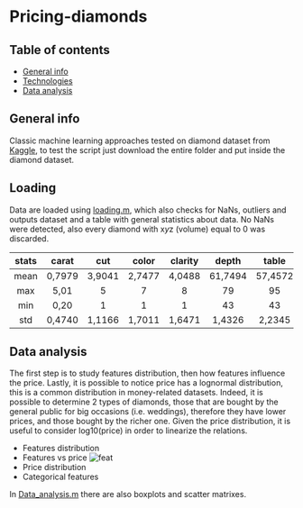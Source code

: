 # Pricing-diamonds

## Table of contents
* [General info](#general-info)
* [Technologies](#Loading)
* [Data analysis](#Data-analysis)

## General info
Classic machine learning approaches tested on diamond dataset from [Kaggle](https://www.kaggle.com/shivam2503/diamonds/home), to test the script just download the entire folder and put inside the diamond dataset.
	
## Loading
Data are loaded using [loading.m](https://github.com/Ste29/Pricing-diamonds/blob/master/loading.m), which also checks for NaNs, outliers and outputs dataset and a table with general statistics about data. No NaNs were detected, also every diamond with x*y*z (volume) equal to 0 was discarded.

| stats       | carat       | cut         | color         |    clarity    |     depth       |    table     |    price    |    x        |        y      |        z      |
| :----:      |    :----:   |   :----:    |    :----:     |   :----:      |     :----:      |  :----:      |    :----:   |   :----:    |    :----:     |   :----:      |
| mean        | 0,7979      | 3,9041      | 2,7477        |  4,0488       |    61,7494      |  57,4572     | 3932,7997   |   5,7312    |    5,7345     |    3,5387     |
| max         | 5,01        | 5           |  7            |  8            |     79          |  95          |  18823      |  10,74      |    58,9       |   31,8        |
| min         | 0,20        | 1           |  1            |  1            |     43          |  43          |  326        |  0          |     0         |   0           |
| std         | 0,4740      | 1,1166      |  1,7011       |  1,6471       |     1,4326      |  2,2345      |  3989,4397  |  1,1218     |     1,1421    |   0,7057      |



## Data analysis

The first step is to study features distribution, then how features influence the price. Lastly, it is possible to notice price has a lognormal distribution, this is a common distribution in money-related datasets. Indeed, it is possible to determine 2 types of diamonds, those that are bought by the general public for big occasions (i.e. weddings), therefore they have lower prices, and those bought by the richer one. Given the price distribution, it is useful to consider log10(price) in order to linearize the relations.

- Features distribution 
- Features vs price
![feat](https://github.com/Ste29/Pricing-diamonds/blob/master/img/Feat_vs_price.tif)
- Price distribution
- Categorical features

In [Data_analysis.m](https://github.com/Ste29/Pricing-diamonds/blob/master/scripts/Data_analysis.m) there are also boxplots and scatter matrixes.
